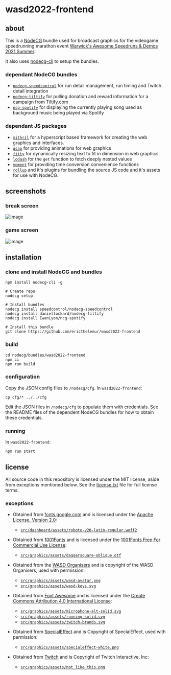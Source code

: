 # wasd2022-frontend

## about

This is a [NodeCG](https://nodecg.dev) bundle used for broadcast graphics for
the videogame speedrunning marathon event [Warwick's Awesome Speedruns & Demos
2021 Summer](https://warwickspeed.run).

It also uses [nodecg-cli](https://www.npmjs.com/package/nodecg-cli) to setup the bundles.

### dependant NodeCG bundles

* [`nodecg-speedcontrol`](https://github.com/speedcontrol/nodecg-speedcontrol)
  for run detail management, run timing and Twitch detail integration
* [`nodecg-tiltify`](https://github.com/daniellockard/nodecg-tiltify) for
  pulling donation and reward information for a campaign from Tiltify.com
* [`ncg-spotify`](https://github.com/EwanLyon/ncg-spotify) for displaying the
  currently playing song used as background music being played via Spotify

### dependant JS packages

* [`mithril`](https://mithril.js.org) for a hyperscript based framework for
  creating the web graphics and interfaces.
* [`gsap`](https://greensock.com/gsap) for providing animations for web graphics
* [`fitty`](https://github.com/rikschennink/fitty) for dynamically resizing text
  to fit in dimension in web graphics.
* [`lodash`](https://lodash.com) for the `get` function to fetch deeply nested
  values
* [`moment`](https://momentjs.com) for providing time conversion convenience
  functions
* [`rollup`](https://rollupjs.org) and it's plugins for bundling the source JS
  code and it's assets for use with NodeCG.

## screenshots

### break screen

![image](https://user-images.githubusercontent.com/8903016/174202730-45914da6-f995-42d5-8910-9187a462e7b5.png)

### game screen

![image](https://user-images.githubusercontent.com/8903016/174202679-b65ea7f8-7b8a-486d-9afd-d4478907e587.png)


## installation

### clone and install NodeCG and bundles

```shell
npm install nodecg-cli -g

# Create repo
nodecg setup

# Install bundles
nodecg install speedcontrol/nodecg-speedcontrol
nodecg install daniellockard/nodecg-tiltify
nodecg install EwanLyon/ncg-spotify

# Install this bundle 
git clone https://github.com/ericthelemur/wasd2022-frontend
```

### build

```shell
cd nodecg/bundles/wasd2022-frontend
npm ci
npm run build
```

### configuration

Copy the JSON config files to `/nodecg/cfg`. In `wasd2022-frontend`:

```shell
cp cfg/* ../../cfg
```

Edit the JSON files in `/nodecg/cfg` to populate them with credentials.
See the README files of the dependent NodeCG bundles for how to obtain these
credentials.

### running
In `wasd2022-frontend`:

```shell
npm run start
```

## license

All source code in this repository is licensed under the MIT license, aside from
exceptions mentioned below. See the [license.txt](./license.txt) file for full
license terms.

### exceptions

* Obtained from [fonts.google.com](https://fonts.google.com) and is licensed
  under the [Apache License, Version 2.0](https://www.apache.org/licenses/LICENSE-2.0):
  * [`src/dashboard/assets/roboto-v20-latin-regular.woff2`](./src/dashboard/assets/roboto-v20-latin-regular.woff2)

* Obtained from [1001Fonts](https://1001fonts.com) and is licensed under the
  [1001Fonts Free For Commercial Use License](https://www.1001fonts.com/licences/ffc.html):
  * [`src/graphics/assets/daggersquare-oblique.otf`](./src/graphics/assets/daggersquare-oblique.otf)

* Obtained from the [WASD Organisers](https://wasd.warwick.gg) and is copyright
  of the WASD Organisers, used with permission:
  * [`src/graphics/assets/wasd-avatar.png`](./src/graphics/assets/wasd-avatar.png)
  * [`src/graphics/assets/wasd-keys.svg`](./src/graphics/assets/wasd-keys.svg)

* Obtained from [Font Awesome](https://fontawesome.com) and is licensed under
  the [Create Commons Attribution 4.0 International License](https://creativecommons.org/licenses/by/4.0):
  * [`src/graphics/assets/microphone-alt-solid.svg`](./src/graphics/assets/microphone-alt-solid.svg)
  * [`src/graphics/assets/running-solid.svg`](./src/graphics/assets/running-solid.svg)
  * [`src/graphics/assets/twitch-brands.svg`](./src/graphics/assets/twitch-brands.svg)

* Obtained from [SpecialEffect](https://www.specialeffect.org.uk) and is
  Copyright of SpecialEffect, used with permission:
  * [`src/graphics/assets/specialeffect-white.png`](./src/graphics/assets/specialeffect-white.png)

* Obtained from [Twitch](https://twitch.tv) and is Copyright of Twitch
  Interactive, Inc:
  * [`src/graphics/assets/not_like_this.png`](./src/graphics/assets/not_like_this.png)

